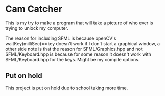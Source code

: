 # Cam Catcher

This is my try to make a program that will take a picture of who ever is trying to unlock my computer.

The reason for including SFML is because openCV's waitKey(milliSec)==key doesn't work if I don't start a graphical window, a other side note is that the reason for SFML/Graphics.hpp and not SFML/Keyboard.hpp is because for some reason it doesn't work with SFML/Keyboard.hpp for the keys. Might be my compile options.
## Put on hold
This project is put on hold due to school taking more time.
